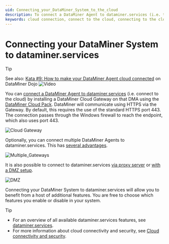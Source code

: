 ```yaml
---
uid: Connecting_your_DataMiner_System_to_the_cloud
description: To connect a DataMiner Agent to dataminer.services (i.e. to the cloud), install a Cloud Gateway on that DMA and make sure port 443 is available.
keywords: cloud connection, connect to the cloud, connecting to the cloud
---
```


# Connecting your DataMiner System to dataminer.services

> [!TIP]
> See also: [Kata #9: How to make your DataMiner Agent cloud connected](https://community.dataminer.services/courses/kata-9/) on DataMiner Dojo ![Video](~/dataminer/images/video_Duo.png)

You can [connect a DataMiner Agent to dataminer.services](xref:Connect_to_dataminer_services) (i.e. connect to the cloud) by installing a DataMiner Cloud Gateway on that DMA using the [DataMiner Cloud Pack](https://community.dataminer.services/dataminer-cloud-pack/). DataMiner will communicate using HTTPS via the Gateway. By default, this requires the use of the standard HTTPS port 443. The connection passes through the Windows firewall to reach the endpoint, which also uses port 443.

![Cloud Gateway](~/dataminer/images/Cloud_Gateway.png)

Optionally, you can connect multiple DataMiner Agents to dataminer.services. This has [several advantages](xref:FAQ_dataminer_services#do-all-agents-in-a-dms-have-to-be-connected-to-dataminerservices).

![Multiple_Gateways](~/dataminer/images/Multiple_DMAs_Connected.png)

It is also possible to connect to dataminer.services [via proxy server](xref:Connect_to_cloud_via_proxy) or [with a DMZ setup](xref:Connect_to_cloud_with_DMZ).

![DMZ](~/dataminer/images/DMZ_CloudGateway.png)

Connecting your DataMiner System to dataminer.services will allow you to benefit from a host of additional features. You are free to choose which features you enable or disable in your system.

> [!TIP]
>
> - For an overview of all available dataminer.services features, see [dataminer.services](xref:Overview_dataminer_services).
> - For more information about cloud connectivity and security, see [Cloud connectivity and security](xref:Cloud_connectivity_and_security#connecting-to-dataminerservices).
